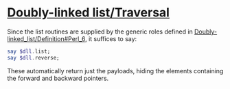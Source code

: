[1]: https://rosettacode.org/wiki/Doubly-linked_list/Traversal

# [Doubly-linked list/Traversal][1]

Since the list routines are supplied by the generic roles defined in [Doubly-linked_list/Definition#Perl_6](https://rosettacode.org/wiki/Doubly-linked_list/Definition#Perl_6), it suffices to say:

```raku
say $dll.list;
say $dll.reverse;
```


These automatically return just the payloads, hiding the elements containing the forward and backward pointers.